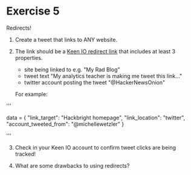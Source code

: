 
Exercise 5
==========

Redirects!

1. Create a tweet that links to ANY website. 

2. The link should be a [Keen IO redirect link](https://keen.io/docs/data-collection/redirect/) that includes at least 3 properties.
    - site being linked to e.g. "My Rad Blog"
    - tweet text "My analytics teacher is making me tweet this link..."
    - twitter account posting the tweet "@HackerNewsOnion"
    
    For example:
    
'''

data = {
    "link_target": "Hackbright homepage",
    "link_location": "twitter",
    "account_tweeted_from": "@michellewetzler"
}

'''
    

3. Check in your Keen IO account to confirm tweet clicks are being tracked!

4. What are some drawbacks to using redirects?